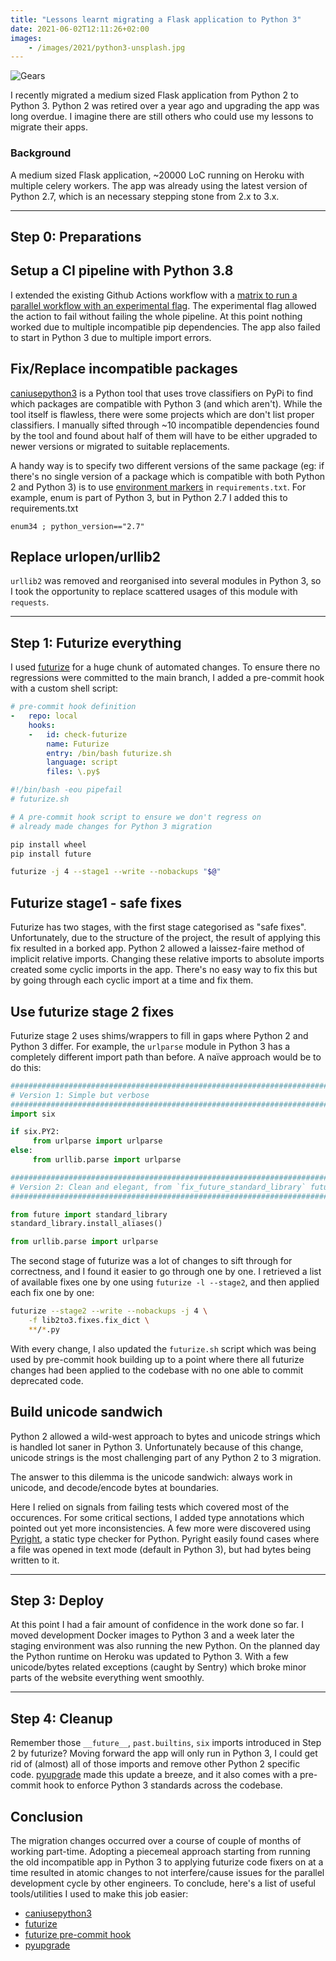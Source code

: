 ```yaml
---
title: "Lessons learnt migrating a Flask application to Python 3"
date: 2021-06-02T12:11:26+02:00
images:
    - /images/2021/python3-unsplash.jpg
---
```

![Gears](/images/2021/python3-unsplash.jpg)

I recently migrated a medium sized Flask application from Python 2 to Python 3. Python 2 was retired over a year ago and upgrading the app was long overdue. I imagine there are still others who could use my lessons to migrate their apps.

### Background

A medium sized Flask application, ~20000 LoC running on Heroku with multiple celery workers. The app was already using the latest version of Python 2.7, which is an necessary stepping stone from 2.x to 3.x.

---------

## Step 0: Preparations 

## **Setup a CI pipeline with Python 3.8**

I extended the existing Github Actions workflow with a [matrix to run a parallel workflow with an experimental flag](https://docs.github.com/en/actions/reference/workflow-syntax-for-github-actions#example-including-new-combinations). The experimental flag allowed the action to fail without failing the whole pipeline. At this point nothing worked due to multiple incompatible pip dependencies. The app also failed to start in Python 3 due to multiple import errors.


## **Fix/Replace incompatible packages**

[caniusepython3](https://pypi.org/project/caniusepython3/) is a Python tool that uses trove classifiers on PyPi to find which packages are compatible with Python 3 (and which aren't). While the tool itself is flawless, there were some projects which are don't list proper classifiers. I manually sifted through ~10 incompatible dependencies found by the tool and found about half of them will have to be either upgraded to newer versions or migrated to suitable replacements.

A handy way is to specify two different versions of the same package (eg: if there's no single version of a package which is compatible with both Python 2 and Python 3) is to use [environment markers](https://www.python.org/dev/peps/pep-0508/#environment-markers) in `requirements.txt`. For example, enum is part of Python 3, but in Python 2.7 I added this to requirements.txt

```
enum34 ; python_version=="2.7"
```

## **Replace urlopen/urllib2**

`urllib2` was removed and reorganised into several modules in Python 3, so I took the opportunity to replace scattered usages of this module with `requests`.


---------

## Step 1: Futurize everything

I used [futurize](https://python-future.org/futurize.html) for a huge chunk of automated changes. To ensure there no regressions were committed to the main branch, I added a pre-commit hook with a custom shell script:

```yaml
# pre-commit hook definition
-   repo: local
    hooks:
    -   id: check-futurize
        name: Futurize
        entry: /bin/bash futurize.sh
        language: script
        files: \.py$
```

```bash
#!/bin/bash -eou pipefail
# futurize.sh

# A pre-commit hook script to ensure we don't regress on
# already made changes for Python 3 migration

pip install wheel
pip install future

futurize -j 4 --stage1 --write --nobackups "$@"
```

## Futurize stage1 - safe fixes

Futurize has two stages, with the first stage categorised as "safe fixes". Unfortunately, due to the structure of the project, the result of applying this fix resulted in a borked app. Python 2 allowed a laissez-faire method of implicit relative imports. Changing these relative imports to absolute imports created some cyclic imports in the app. There's no easy way to fix this but by going through each cyclic import at a time and fix them.


## Use futurize stage 2 fixes

Futurize stage 2 uses shims/wrappers to fill in gaps where Python 2 and Python 3 differ. For example, the `urlparse` module in Python 3 has a completely different import path than before. A naïve approach would be to do this:

```python
##################################################################################
# Version 1: Simple but verbose
##################################################################################
import six

if six.PY2:
     from urlparse import urlparse
else:
     from urllib.parse import urlparse

##################################################################################
# Version 2: Clean and elegant, from `fix_future_standard_library` futurize fixer
##################################################################################

from future import standard_library
standard_library.install_aliases()

from urllib.parse import urlparse
```

The second stage of futurize was a lot of changes to sift through for correctness, and I found it easier to go through one by one. I retrieved a list of available fixes one by one using `futurize -l --stage2`, and then applied each fix one by one:

```bash
futurize --stage2 --write --nobackups -j 4 \
    -f lib2to3.fixes.fix_dict \
    **/*.py
```

With every change, I also updated the `futurize.sh` script which was being used by pre-commit hook building up to a point where there all futurize changes had been applied to the codebase with no one able to commit deprecated code.


## Build unicode sandwich

Python 2 allowed a wild-west approach to bytes and unicode strings which is handled lot saner in Python 3. Unfortunately  because of this change, unicode strings is the most challenging part of any Python 2 to 3 migration.

The answer to this dilemma is the unicode sandwich: always work in unicode, and decode/encode bytes at boundaries.

Here I relied on signals from failing tests which covered most of the occurences. For some critical sections, I added type annotations which pointed out yet more inconsistencies. A few more were discovered using [Pyright](https://github.com/microsoft/pyright/), a static type checker for Python. Pyright easily found cases where a file was opened in text mode (default in Python 3), but had bytes being written to it.

---------

## Step 3: Deploy


At this point I had a fair amount of confidence in the work done so far. I moved development Docker images to Python 3 and a week later the staging environment was also running the new Python. On the planned day the Python runtime on Heroku was updated to Python 3. With a few unicode/bytes related exceptions (caught by Sentry) which broke minor parts of the website everything went smoothly.

---------

## Step 4: Cleanup

Remember those `__future__`, `past.builtins`, `six` imports introduced in Step 2 by futurize? Moving forward the app will only run in Python 3, I could get rid of (almost) all of those imports and remove other Python 2 specific code. [pyupgrade](https://github.com/asottile/pyupgrade) made this update a breeze, and it also comes with a pre-commit hook to enforce Python 3 standards across the codebase.


## Conclusion

The migration changes occurred over a course of couple of months of working part-time. Adopting a piecemeal approach starting from running the old incompatible app in Python 3 to applying futurize code fixers on at a time resulted in atomic changes to not interfere/cause issues for the parallel development cycle by other engineers. To conclude, here's a list of useful tools/utilities I used to make this job easier:

* [caniusepython3](https://pypi.org/project/caniusepython3/)
* [futurize](https://python-future.org/futurize.html)
* [futurize pre-commit hook](https://pre-commit.com/)
* [pyupgrade](https://pypi.org/project/pyupgrade/)
